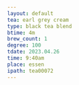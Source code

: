 ```yaml
---
layout: default
tea: earl grey cream
type: black tea blend
btime: 4m
brew_count: 1
degree: 100
tdate: 2023.04.26
time: 9:40am
place: essen
ipath: tea00072
---
```

